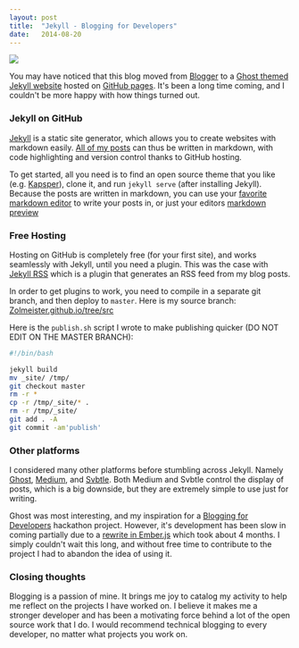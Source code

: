 ```yaml
---
layout: post
title:  "Jekyll - Blogging for Developers"
date:   2014-08-20
---
```


[![](https://zolmeister.com/assets/images/blog-header.png)](/2014/08/jekyll-blogging-for-developers.html)

You may have noticed that this blog moved from [Blogger](http://zolmeister.blogspot.com/)
to a [Ghost themed](https://github.com/rosario/kasper) [Jekyll website](http://jekyllrb.com/)
hosted on [GitHub pages](https://pages.github.com/). It's been a long time coming,
and I couldn't be more happy with how things turned out.

### Jekyll on GitHub
[Jekyll](https://pages.github.com/) is a static site generator, which allows you
to create websites with markdown easily.
[All of my posts](https://github.com/Zolmeister/Zolmeister.github.io/tree/src/_posts)
can thus be written in markdown, with code highlighting and version control thanks to GitHub hosting.

To get started, all you need is to find an open source theme that you like
(e.g. [Kapsper](https://github.com/rosario/kasper)), clone it, and run `jekyll serve` (after installing Jekyll).
Because the posts are written in markdown, you can use your
[favorite markdown editor](http://dillinger.io/) to write your posts in, or just your editors [markdown preview](https://atom.io/packages/markdown-preview)

### Free Hosting
Hosting on GitHub is completely free (for your first site), and works seamlessly with Jekyll, until you need a plugin.
This was the case with [Jekyll RSS](https://github.com/agelber/jekyll-rss)
which is a plugin that generates an RSS feed from my blog posts.  

In order to get plugins to work, you need to compile in a separate git branch,
and then deploy to `master`. Here is my source branch:
[Zolmeister.github.io/tree/src](https://github.com/Zolmeister/Zolmeister.github.io/tree/src)

Here is the `publish.sh` script I wrote to make publishing quicker (DO NOT EDIT ON THE MASTER BRANCH):

```bash
#!/bin/bash

jekyll build
mv _site/ /tmp/
git checkout master
rm -r *
cp -r /tmp/_site/* .
rm -r /tmp/_site/
git add . -A
git commit -am'publish'
```

### Other platforms
I considered many other platforms before stumbling across Jekyll.
Namely [Ghost](https://ghost.org/), [Medium](https://medium.com/),
and [Svbtle](https://svbtle.com/).
Both Medium and Svbtle control the display of posts, which is a big downside,
but they are extremely simple to use just for writing.

Ghost was most interesting,
and my inspiration for a [Blogging for Developers](http://zolmeister.com/2014/02/dematerializer-blogging-for-developers.html)
hackathon project. However, it's development has been slow in coming partially due
to a [rewrite in Ember.js](https://github.com/TryGhost/Ghost/issues?q=milestone%3A%220.4+Ember.js%22)
which took about 4 months. I simply couldn't wait this long, and without free
time to contribute to the project I had to abandon the idea of using it.

### Closing thoughts
Blogging is a passion of mine. It brings me joy to catalog my activity to help me reflect
on the projects I have worked on. I believe it makes me a stronger developer and
has been a motivating force behind a lot of the open source work that I do.
I would recommend technical blogging to every developer, no matter what projects you work on.
